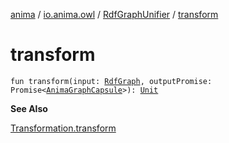 [anima](../../index.md) / [io.anima.owl](../index.md) / [RdfGraphUnifier](index.md) / [transform](./transform.md)

# transform

`fun transform(input: `[`RdfGraph`](../-rdf-graph/index.md)`, outputPromise: Promise<`[`AnimaGraphCapsule`](../../io.anima.transform/-anima-graph-capsule/index.md)`>): `[`Unit`](https://kotlinlang.org/api/latest/jvm/stdlib/kotlin/-unit/index.html)

**See Also**

[Transformation.transform](../../io.anima.transform/-transformation/transform.md)

